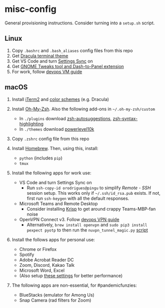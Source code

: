 # misc-config
General provisioning instructions. Consider turning into a `setup.sh` script.

Linux
-----
1. Copy `.bashrc` and `.bash_aliases` config files from this repo
2. Get [Dracula terminal theme](https://draculatheme.com/gnome-terminal)
3. Get VS Code and turn [Settings Sync](https://code.visualstudio.com/docs/editor/settings-sync) on
4. Get [GNOME Tweaks tool and Dash-to-Panel extension](https://addictivetips.com/ubuntu-linux-tips/use-dash-panel-to-make-gnome-shell-look-like-windows)
5. For work, follow [devops VM guide](http://git.bms.nuvation.com/bms07/bms07-devops/-/blob/master/README.md)

macOS
-----
1. Install [iTerm2](https://iterm2.com/) and [color schemes](https://github.com/mbadolato/iTerm2-Color-Schemes/tree/master/schemes) (e.g. Dracula)

2. Install [Oh-My-Zsh](https://ohmyz.sh/). Also the following add-ons in `~/.oh-my-zsh/custom`
   - In `./plugins` download [zsh-autosuggestions](https://github.com/zsh-users/zsh-autosuggestions), [zsh-syntax-highlighting](https://github.com/zsh-users/zsh-syntax-highlighting)
   - In `./themes` download [powerlevel10k](https://github.com/romkatv/powerlevel10k)

3. Copy `.zshrc` config file from this repo

4. Install [Homebrew](https://brew.sh/). Then, using this, install:
   - `python` (includes `pip`)
   - `tmux`

5. Install the following apps for work use:
   - VS Code and turn Settings Sync on
     - Run `ssh-copy-id orodrigues@pingu` to simplify _Remote - SSH_ session setup. This works only if `~/.ssh/id_rsa.pub` exists. If not, first run `ssh-keygen` with all the default responses.
   - Microsoft Teams and Remote Desktop
     - Consider installing [Krisp](https://krisp.ai/) to get around crappy Teams-MBP-fan noise
   - OpenVPN Connect v3. Follow [devops VPN guide](http://git.bms.nuvation.com/bms07/bms-device/-/wikis/Infrastructure/VPN#macos)
     - Alternatively, `brew install openvpn` and `sudo pip3 install pexpect pyotp` to then run the `nuvpn_tunnel_magic.py` [script](http://git.bms.nuvation.com/-/snippets/55)

6. Install the follows apps for personal use:
   - Chrome or Firefox
   - Spotify
   - Adobe Acrobat Reader DC
   - Zoom, Discord, Kakao Talk
   - Microsoft Word, Excel
   - (Also setup [these settings](https://macpaw.com/how-to/fix-mac-running-slow) for better performance)

6. The following apps are non-essential, for #pandemicfunzies:
   - BlueStacks (emulator for Among Us)
   - Snap Camera (rad filters for Zoom)
